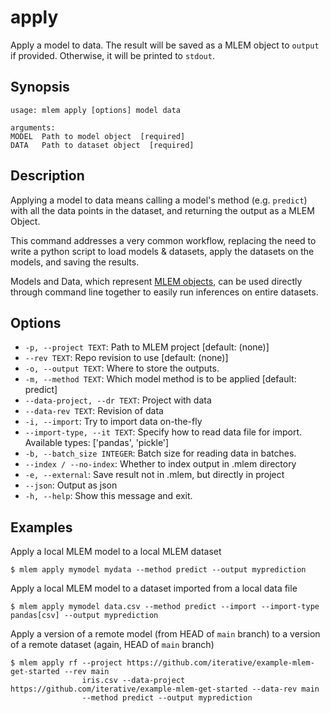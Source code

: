 # apply

Apply a model to data. The result will be saved as a MLEM object
to `output` if provided. Otherwise, it will be printed to `stdout`.

## Synopsis

```usage
usage: mlem apply [options] model data

arguments:
MODEL  Path to model object  [required]
DATA   Path to dataset object  [required]
```

## Description

Applying a model to data means calling a model's method (e.g. `predict`)
with all the data points in the dataset, and returning the output as a MLEM
Object.

This command addresses a very common workflow, replacing the need to write a
python script to load models & datasets, apply the datasets on the models, and
saving the results.

Models and Data, which represent
[MLEM objects](/doc/user-guide/basic-concepts#mlem-objects), can be used
directly through command line together to easily run inferences on entire
datasets.

## Options

- `-p, --project TEXT`: Path to MLEM project [default: (none)]
- `--rev TEXT`: Repo revision to use [default: (none)]
- `-o, --output TEXT`: Where to store the outputs.
- `-m, --method TEXT`: Which model method is to be applied [default: predict]
- `--data-project, --dr TEXT`: Project with data
- `--data-rev TEXT`: Revision of data
- `-i, --import`: Try to import data on-the-fly
- `--import-type, --it TEXT`: Specify how to read data file for import.
  Available types: ['pandas', 'pickle']
- `-b, --batch_size INTEGER`: Batch size for reading data in batches.
- `--index / --no-index`: Whether to index output in .mlem directory
- `-e, --external`: Save result not in .mlem, but directly in project
- `--json`: Output as json
- `-h, --help`: Show this message and exit.

## Examples

Apply a local MLEM model to a local MLEM dataset

```cli
$ mlem apply mymodel mydata --method predict --output myprediction
```

Apply a local MLEM model to a dataset imported from a local data file

```cli
$ mlem apply mymodel data.csv --method predict --import --import-type pandas[csv] --output myprediction
```

Apply a version of a remote model (from HEAD of `main` branch) to a version of a
remote dataset (again, HEAD of `main` branch)

```cli
$ mlem apply rf --project https://github.com/iterative/example-mlem-get-started --rev main
                iris.csv --data-project https://github.com/iterative/example-mlem-get-started --data-rev main
                --method predict --output myprediction
```
